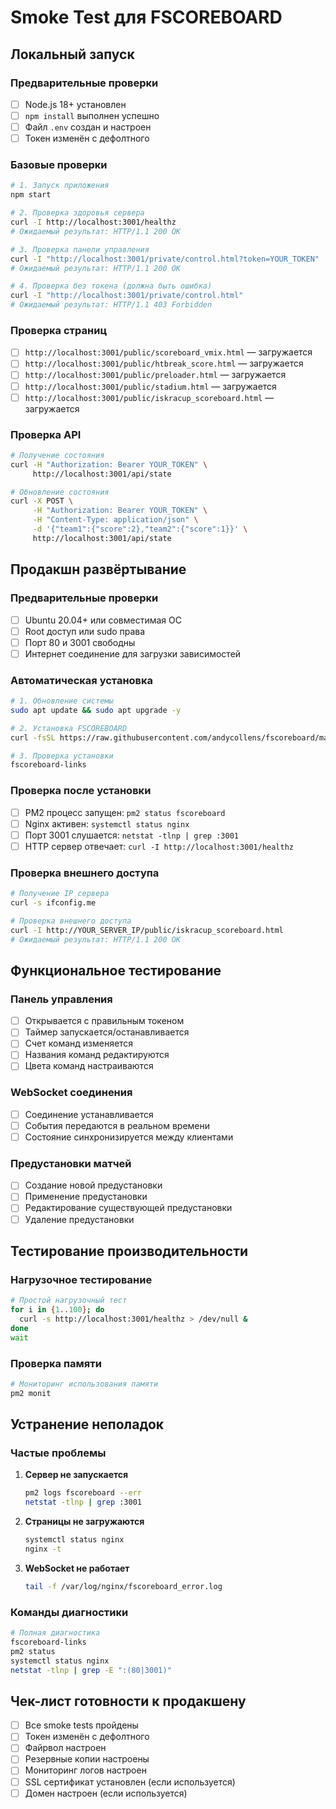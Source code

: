 # Smoke Test для FSCOREBOARD

## Локальный запуск

### Предварительные проверки
- [ ] Node.js 18+ установлен
- [ ] `npm install` выполнен успешно
- [ ] Файл `.env` создан и настроен
- [ ] Токен изменён с дефолтного

### Базовые проверки
```bash
# 1. Запуск приложения
npm start

# 2. Проверка здоровья сервера
curl -I http://localhost:3001/healthz
# Ожидаемый результат: HTTP/1.1 200 OK

# 3. Проверка панели управления
curl -I "http://localhost:3001/private/control.html?token=YOUR_TOKEN"
# Ожидаемый результат: HTTP/1.1 200 OK

# 4. Проверка без токена (должна быть ошибка)
curl -I "http://localhost:3001/private/control.html"
# Ожидаемый результат: HTTP/1.1 403 Forbidden
```

### Проверка страниц
- [ ] `http://localhost:3001/public/scoreboard_vmix.html` — загружается
- [ ] `http://localhost:3001/public/htbreak_score.html` — загружается
- [ ] `http://localhost:3001/public/preloader.html` — загружается
- [ ] `http://localhost:3001/public/stadium.html` — загружается
- [ ] `http://localhost:3001/public/iskracup_scoreboard.html` — загружается

### Проверка API
```bash
# Получение состояния
curl -H "Authorization: Bearer YOUR_TOKEN" \
     http://localhost:3001/api/state

# Обновление состояния
curl -X POST \
     -H "Authorization: Bearer YOUR_TOKEN" \
     -H "Content-Type: application/json" \
     -d '{"team1":{"score":2},"team2":{"score":1}}' \
     http://localhost:3001/api/state
```

## Продакшн развёртывание

### Предварительные проверки
- [ ] Ubuntu 20.04+ или совместимая ОС
- [ ] Root доступ или sudo права
- [ ] Порт 80 и 3001 свободны
- [ ] Интернет соединение для загрузки зависимостей

### Автоматическая установка
```bash
# 1. Обновление системы
sudo apt update && sudo apt upgrade -y

# 2. Установка FSCOREBOARD
curl -fsSL https://raw.githubusercontent.com/andycollens/fscoreboard/main/install.sh | sudo bash

# 3. Проверка установки
fscoreboard-links
```

### Проверка после установки
- [ ] PM2 процесс запущен: `pm2 status fscoreboard`
- [ ] Nginx активен: `systemctl status nginx`
- [ ] Порт 3001 слушается: `netstat -tlnp | grep :3001`
- [ ] HTTP сервер отвечает: `curl -I http://localhost:3001/healthz`

### Проверка внешнего доступа
```bash
# Получение IP сервера
curl -s ifconfig.me

# Проверка внешнего доступа
curl -I http://YOUR_SERVER_IP/public/iskracup_scoreboard.html
# Ожидаемый результат: HTTP/1.1 200 OK
```

## Функциональное тестирование

### Панель управления
- [ ] Открывается с правильным токеном
- [ ] Таймер запускается/останавливается
- [ ] Счет команд изменяется
- [ ] Названия команд редактируются
- [ ] Цвета команд настраиваются

### WebSocket соединения
- [ ] Соединение устанавливается
- [ ] События передаются в реальном времени
- [ ] Состояние синхронизируется между клиентами

### Предустановки матчей
- [ ] Создание новой предустановки
- [ ] Применение предустановки
- [ ] Редактирование существующей предустановки
- [ ] Удаление предустановки

## Тестирование производительности

### Нагрузочное тестирование
```bash
# Простой нагрузочный тест
for i in {1..100}; do
  curl -s http://localhost:3001/healthz > /dev/null &
done
wait
```

### Проверка памяти
```bash
# Мониторинг использования памяти
pm2 monit
```

## Устранение неполадок

### Частые проблемы
1. **Сервер не запускается**
   ```bash
   pm2 logs fscoreboard --err
   netstat -tlnp | grep :3001
   ```

2. **Страницы не загружаются**
   ```bash
   systemctl status nginx
   nginx -t
   ```

3. **WebSocket не работает**
   ```bash
   tail -f /var/log/nginx/fscoreboard_error.log
   ```

### Команды диагностики
```bash
# Полная диагностика
fscoreboard-links
pm2 status
systemctl status nginx
netstat -tlnp | grep -E ":(80|3001)"
```

## Чек-лист готовности к продакшену

- [ ] Все smoke tests пройдены
- [ ] Токен изменён с дефолтного
- [ ] Файрвол настроен
- [ ] Резервные копии настроены
- [ ] Мониторинг логов настроен
- [ ] SSL сертификат установлен (если используется)
- [ ] Домен настроен (если используется)